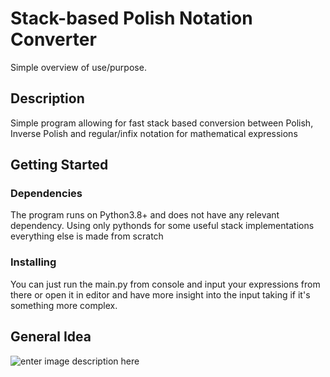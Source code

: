 
# Stack-based Polish Notation Converter

Simple overview of use/purpose.

## Description
Simple program allowing for fast stack based conversion between Polish, Inverse Polish and regular/infix notation for mathematical expressions

## Getting Started

### Dependencies

The program runs on Python3.8+ and does not have any relevant dependency. Using only pythonds for some useful stack implementations everything else is made from scratch

### Installing

You can just run the main.py from console and input your expressions from there or open it in editor and have more insight into the input taking if it's something more complex.
## General Idea

![enter image description here](https://pbs.twimg.com/media/DTTU5_4UQAAOWX0.jpg)


